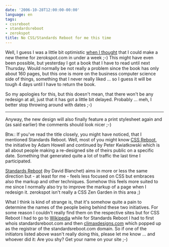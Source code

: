 ```yaml
---
date: '2006-10-28T12:00:00-00:00'
language: en
tags:
- cssreboot
- standardsreboot
- zerokspot
title: No CSS/Standards Reboot for me this time
---
```



Well, I guess I was a little bit optimistic [when I thought](http://zerokspot.com/node/774) that I could make a new theme for zerokspot.com in under a week ;-) This might have even been possible, but yesterday I got a book that I have to read until next Thursday. Would normally be not really a problem since the book has only about 160 pages, but this one is more on the business computer science side of things, something that I never really liked ... so I guess it will be tough 4 days until I have to return the book.

So my apologies for this, but this doesn't mean, that there won't be any redesign at all, just that it has got a little bit delayed. Probably ... meh, I better stop throwing around with dates ;-)

-------------------------------



Anyway, the new design will also finally feature a print stylesheet again and (as said earlier) the comments should look nicer ;-)

Btw.: If you've read the title closely, you might have noticed, that I mentioned Standards Reboot. Well, most of you might know [CSS Reboot](http://cssreboot.com), the initiative by Adam Howell and continued by Peter Kwiatkowski which is all about people making a re-designed site of theirs public on a specific date. Something that generated quite a lot of traffic the last time I participated.

[Standards Reboot](http://standardsreboot.com) (by  David Blanchet) aims in more or less the same direction but - at least for me - feels less focused on CSS but embraces also the markup and other techniques. Somehow this feels more suited to me since I normally also try to improve the markup of a page when I redesign it. zerokspot isn't really a CSS Zen Garden in this area ;)

What I think is kind of strange is, that it's somehow quite a pain to determine the names of the people being behind these two initiatives. For some reason I couldn't really find them on the respective sites but for CSS Reboot I had to go to [Wikipedia](http://en.wikipedia.org/wiki/Css_reboot) while for Standards Reboot I had to first whois standardsreboot.com and then [climaxdesigns.com](http://www.climaxdesigns.com/) which popped up as the registrar of the standardsreboot.com domain. So if one of the initiators listed above wasn't really doing this, please let me know ... and whoever did it: Are you shy? Get your name on your site ;-)